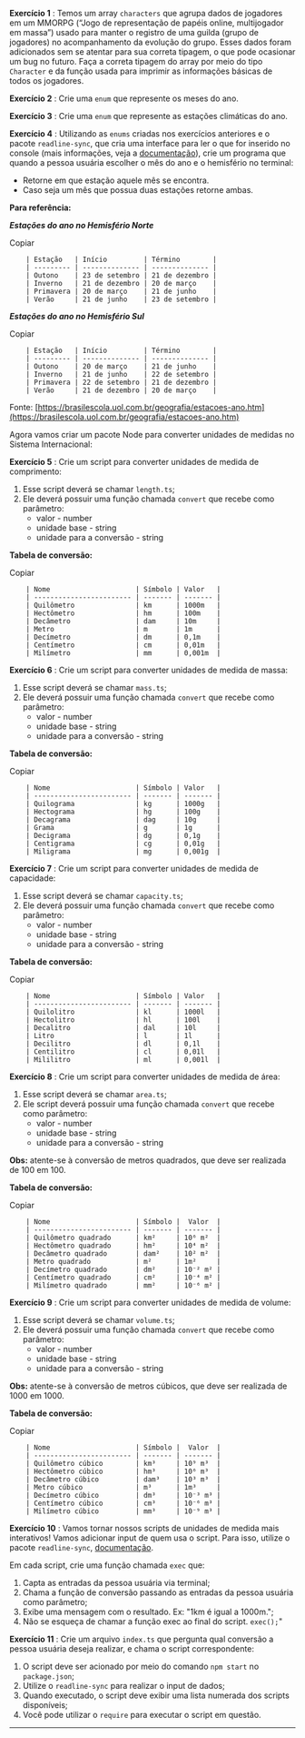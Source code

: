 **Exercício 1** : Temos um array `characters` que agrupa dados de jogadores em um MMORPG (“Jogo de representação de papéis online, multijogador em massa”) usado para manter o registro de uma guilda (grupo de jogadores) no acompanhamento da evolução do grupo. Esses dados foram adicionados sem se atentar para sua correta tipagem, o que pode ocasionar um bug no futuro. Faça a correta tipagem do array por meio do tipo `Character` e da função usada para imprimir as informações básicas de todos os jogadores.

**Exercício 2** : Crie uma `enum` que represente os meses do ano.

**Exercício 3** : Crie uma `enum` que represente as estações climáticas do ano.

**Exercício 4** : Utilizando as `enums` criadas nos exercícios anteriores e o pacote `readline-sync`, que cria uma interface para ler o que for inserido no console (mais informações, veja a [documentação](https://www.npmjs.com/package/readline-sync)), crie um programa que quando a pessoa usuária escolher o mês do ano e o hemisfério no terminal:

* Retorne em que estação aquele mês se encontra.
* Caso seja um mês que possua duas estações retorne ambas.

**Para referência:**

***Estações do ano no Hemisfério Norte***

Copiar

```
    | Estação   | Início         | Término        |
    | --------- | -------------- | -------------- |
    | Outono    | 23 de setembro | 21 de dezembro |
    | Inverno   | 21 de dezembro | 20 de março    |
    | Primavera | 20 de março    | 21 de junho    |
    | Verão     | 21 de junho    | 23 de setembro |
```

***Estações do ano no Hemisfério Sul***

Copiar

```
    | Estação   | Início         | Término        |
    | --------- | -------------- | -------------- |
    | Outono    | 20 de março    | 21 de junho    |
    | Inverno   | 21 de junho    | 22 de setembro |
    | Primavera | 22 de setembro | 21 de dezembro |
    | Verão     | 21 de dezembro | 20 de março    |
```

Fonte: [https://brasilescola.uol.com.br/geografia/estacoes-ano.htm](https://brasilescola.uol.com.br/geografia/estacoes-ano.htm)

Agora vamos criar um pacote Node para converter unidades de medidas no Sistema Internacional:

 **Exercício 5** : Crie um script para converter unidades de medida de comprimento:

1. Esse script deverá se chamar `length.ts`;
2. Ele deverá possuir uma função chamada `convert` que recebe como parâmetro:
   * valor - number
   * unidade base - string
   * unidade para a conversão - string

**Tabela de conversão:**

Copiar

```
    | Nome                     | Símbolo | Valor   |
    | ------------------------ | ------- | ------- |
    | Quilômetro               | km      | 1000m   |
    | Hectômetro               | hm      | 100m    |
    | Decâmetro                | dam     | 10m     |
    | Metro                    | m       | 1m      |
    | Decímetro                | dm      | 0,1m    |
    | Centímetro               | cm      | 0,01m   |
    | Milímetro                | mm      | 0,001m  |
```

 **Exercício 6** : Crie um script para converter unidades de medida de massa:

1. Esse script deverá se chamar `mass.ts`;
2. Ele deverá possuir uma função chamada `convert` que recebe como parâmetro:
   * valor - number
   * unidade base - string
   * unidade para a conversão - string

**Tabela de conversão:**

Copiar

```
    | Nome                     | Símbolo | Valor   |
    | ------------------------ | ------- | ------- |
    | Quilograma               | kg      | 1000g   |
    | Hectograma               | hg      | 100g    |
    | Decagrama                | dag     | 10g     |
    | Grama                    | g       | 1g      |
    | Decigrama                | dg      | 0,1g    |
    | Centigrama               | cg      | 0,01g   |
    | Miligrama                | mg      | 0,001g  |
```

 **Exercício 7** : Crie um script para converter unidades de medida de capacidade:

1. Esse script deverá se chamar `capacity.ts`;
2. Ele deverá possuir uma função chamada `convert` que recebe como parâmetro:
   * valor - number
   * unidade base - string
   * unidade para a conversão - string

**Tabela de conversão:**

Copiar

```
    | Nome                     | Símbolo | Valor   |
    | ------------------------ | ------- | ------- |
    | Quilolitro               | kl      | 1000l   |
    | Hectolitro               | hl      | 100l    |
    | Decalitro                | dal     | 10l     |
    | Litro                    | l       | 1l      |
    | Decilitro                | dl      | 0,1l    |
    | Centilitro               | cl      | 0,01l   |
    | Mililitro                | ml      | 0,001l  |
```

 **Exercício 8** : Crie um script para converter unidades de medida de área:

1. Esse script deverá se chamar `area.ts`;
2. Ele script deverá possuir uma função chamada `convert` que recebe como parâmetro:
   * valor - number
   * unidade base - string
   * unidade para a conversão - string

**Obs:** atente-se à conversão de metros quadrados, que deve ser realizada de 100 em 100.

**Tabela de conversão:**

Copiar

```
    | Nome                     | Símbolo |  Valor  |
    | ------------------------ | ------- | ------- |
    | Quilômetro quadrado      | km²     | 10⁶ m²  |
    | Hectômetro quadrado      | hm²     | 10⁴ m²  |
    | Decâmetro quadrado       | dam²    | 10² m²  |
    | Metro quadrado           | m²      | 1m²     |
    | Decímetro quadrado       | dm²     | 10⁻² m² |
    | Centímetro quadrado      | cm²     | 10⁻⁴ m² |
    | Milímetro quadrado       | mm²     | 10⁻⁶ m² |
```

 **Exercício 9** : Crie um script para converter unidades de medida de volume:

1. Esse script deverá se chamar `volume.ts`;
2. Ele deverá possuir uma função chamada `convert` que recebe como parâmetro:
   * valor - number
   * unidade base - string
   * unidade para a conversão - string

**Obs:** atente-se à conversão de metros cúbicos, que deve ser realizada de 1000 em 1000.

**Tabela de conversão:**

Copiar

```
    | Nome                     | Símbolo |  Valor  |
    | ------------------------ | ------- | ------- |
    | Quilômetro cúbico        | km³     | 10⁹ m³  |
    | Hectômetro cúbico        | hm³     | 10⁶ m³  |
    | Decâmetro cúbico         | dam³    | 10³ m³  |
    | Metro cúbico             | m³      | 1m³     |
    | Decímetro cúbico         | dm³     | 10⁻³ m³ |
    | Centímetro cúbico        | cm³     | 10⁻⁶ m³ |
    | Milímetro cúbico         | mm³     | 10⁻⁹ m³ |
```

 **Exercício 10** : Vamos tornar nossos scripts de unidades de medida mais interativos! Vamos adicionar input de quem usa o script. Para isso, utilize o pacote `readline-sync`, [documentação](https://www.npmjs.com/package/readline-sync#utility_methods).

Em cada script, crie uma função chamada `exec` que:

1. Capta as entradas da pessoa usuária via terminal;
2. Chama a função de conversão passando as entradas da pessoa usuária como parâmetro;
3. Exibe uma mensagem com o resultado. Ex: "1km é igual a 1000m.";
4. Não se esqueça de chamar a função exec ao final do script. `exec();`"

 **Exercício 11** : Crie um arquivo `index.ts` que pergunta qual conversão a pessoa usuária deseja realizar, e chama o script correspondente:

1. O script deve ser acionado por meio do comando `npm start` no `package.json`;
2. Utilize o `readline-sync` para realizar o input de dados;
3. Quando executado, o script deve exibir uma lista numerada dos scripts disponíveis;
4. Você pode utilizar o `require` para executar o script em questão.

---
